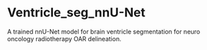 # Ventricle_seg_nnU-Net
A trained nnU-Net model for brain ventricle segmentation for neuro oncology radiotherapy OAR delineation. 
